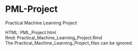 # PML-Project
Practical Machine Learning Project 
 
HTML: PML_Project.html  
Rmd: Practical_Machine_Learning_Project.Rmd  
The Practical_Machine_Learning_Project_files can be ignored.  
